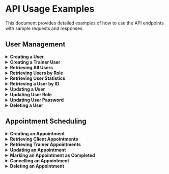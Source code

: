 # API Usage Examples

This document provides detailed examples of how to use the API endpoints with sample requests and responses.

## User Management

<details>
<summary><strong>Creating a User</strong></summary>

```bash
curl -X POST http://localhost:8080/api/users \
  -H "Content-Type: application/json" \
  -d '{"username":"jsmith","email":"john.smith@example.com","password":"SecurePass123","full_name":"John Smith","phone_number":"+1 234 567 890","role":"client"}'
```
</details>

<details>
<summary><strong>Creating a Trainer User</strong></summary>

```bash
curl -X POST http://localhost:8080/api/users \
  -H "Content-Type: application/json" \
  -d '{"username":"mcoach","email":"mike.coach@example.com","password":"SecurePass123","full_name":"Mike Coach","phone_number":"+1 234 567 891","role":"trainer"}'
```
</details>

<details>
<summary><strong>Retrieving All Users</strong></summary>

```bash
curl http://localhost:8080/api/users
```
</details>

<details>
<summary><strong>Retrieving Users by Role</strong></summary>

```bash
curl http://localhost:8080/api/users/role/trainer
```
</details>

<details>
<summary><strong>Retrieving User Statistics</strong></summary>

```bash
curl http://localhost:8080/api/users/statistics
```
</details>

<details>
<summary><strong>Retrieving a User by ID</strong></summary>

```bash
curl http://localhost:8080/api/users/{id}
```
</details>

<details>
<summary><strong>Updating a User</strong></summary>

```bash
curl -X PUT http://localhost:8080/api/users/{id} \
  -H "Content-Type: application/json" \
  -d '{"email":"new.email@example.com","active":false,"phone_number":"+1 987 654 321"}'
```
</details>

<details>
<summary><strong>Updating User Role</strong></summary>

```bash
curl -X PUT http://localhost:8080/api/users/{id} \
  -H "Content-Type: application/json" \
  -d '{"role":"trainer"}'
```
</details>

<details>
<summary><strong>Updating User Password</strong></summary>

```bash
curl -X PUT http://localhost:8080/api/users/{id} \
  -H "Content-Type: application/json" \
  -d '{"password":"NewSecurePass456"}'
```
</details>

<details>
<summary><strong>Deleting a User</strong></summary>

```bash
curl -X DELETE http://localhost:8080/api/users/{id}
```
</details>

## Appointment Scheduling

<details>
<summary><strong>Creating an Appointment</strong></summary>

```bash
curl -X POST http://localhost:8080/api/appointments \
  -H "Content-Type: application/json" \
  -H "Authorization: Bearer eyJhbGciOiJIUzI1NiIsInR5cCI6IkpXVCJ9..." \
  -d '{
    "trainer_id": "t1r2a3i4-n5e6r7-abcd-ef1234567890",
    "title": "Personal Training Session",
    "appointment_date": "2025-04-15",
    "start_time": "14:30:00",
    "duration_minutes": 60,
    "notes": "Focus on strength training"
  }'
```

Response:
```json
{
  "id": "a1b2c3d4-e5f6-7890-abcd-ef1234567890",
  "client_id": "c1d2e3f4-a5b6-7890-abcd-ef1234567890",
  "trainer_id": "t1r2a3i4-n5e6r7-abcd-ef1234567890",
  "title": "Personal Training Session",
  "appointment_date": "2025-04-15",
  "start_time": "14:30:00",
  "duration_minutes": 60,
  "status": "scheduled",
  "notes": "Focus on strength training",
  "created_at": "2025-04-01T10:00:00Z",
  "updated_at": "2025-04-01T10:00:00Z"
}
```
</details>

<details>
<summary><strong>Retrieving Client Appointments</strong></summary>

```bash
curl http://localhost:8080/api/appointments/client/{id} \
  -H "Authorization: Bearer eyJhbGciOiJIUzI1NiIsInR5cCI6IkpXVCJ9..."
```

Response:
```json
[
  {
    "id": "a1b2c3d4-e5f6-7890-abcd-ef1234567890",
    "client_id": "c1d2e3f4-a5b6-7890-abcd-ef1234567890",
    "trainer_id": "t1r2a3i4-n5e6r7-abcd-ef1234567890",
    "title": "Personal Training Session",
    "appointment_date": "2025-04-15",
    "start_time": "14:30:00",
    "duration_minutes": 60,
    "status": "scheduled",
    "notes": "Focus on strength training",
    "created_at": "2025-04-01T10:00:00Z",
    "updated_at": "2025-04-01T10:00:00Z"
  },
  {
    "id": "b2c3d4e5-f6a7-8901-bcde-f1234567890a",
    "client_id": "c1d2e3f4-a5b6-7890-abcd-ef1234567890",
    "trainer_id": "t1r2a3i4-n5e6r7-abcd-ef1234567890",
    "title": "Cardio Session",
    "appointment_date": "2025-04-20",
    "start_time": "10:00:00",
    "duration_minutes": 45,
    "status": "scheduled",
    "notes": "Endurance training",
    "created_at": "2025-04-02T09:30:00Z",
    "updated_at": "2025-04-02T09:30:00Z"
  }
]
```
</details>

<details>
<summary><strong>Retrieving Trainer Appointments</strong></summary>

```bash
curl http://localhost:8080/api/appointments/trainer/{id} \
  -H "Authorization: Bearer eyJhbGciOiJIUzI1NiIsInR5cCI6IkpXVCJ9..."
```

Response is similar to client appointments, showing all appointments for the specified trainer.
</details>

<details>
<summary><strong>Updating an Appointment</strong></summary>

```bash
curl -X PUT http://localhost:8080/api/appointments/{id} \
  -H "Content-Type: application/json" \
  -H "Authorization: Bearer eyJhbGciOiJIUzI1NiIsInR5cCI6IkpXVCJ9..." \
  -d '{
    "title": "Updated Training Session",
    "appointment_date": "2025-04-16",
    "start_time": "15:00:00",
    "notes": "Focus on core strength"
  }'
```

Response will be the updated appointment object.
</details>

<details>
<summary><strong>Marking an Appointment as Completed</strong></summary>

```bash
curl -X PUT http://localhost:8080/api/appointments/{id} \
  -H "Content-Type: application/json" \
  -H "Authorization: Bearer eyJhbGciOiJIUzI1NiIsInR5cCI6IkpXVCJ9..." \
  -d '{
    "status": "completed"
  }'
```

Note: Only trainers or admins can mark appointments as completed.
</details>

<details>
<summary><strong>Cancelling an Appointment</strong></summary>

```bash
curl -X PUT http://localhost:8080/api/appointments/{id} \
  -H "Content-Type: application/json" \
  -H "Authorization: Bearer eyJhbGciOiJIUzI1NiIsInR5cCI6IkpXVCJ9..." \
  -d '{
    "status": "cancelled"
  }'
```
</details>

<details>
<summary><strong>Deleting an Appointment</strong></summary>

```bash
curl -X DELETE http://localhost:8080/api/appointments/{id} \
  -H "Authorization: Bearer eyJhbGciOiJIUzI1NiIsInR5cCI6IkpXVCJ9..."
```

Note: Only the client who created the appointment or an admin can delete appointments.
</details>